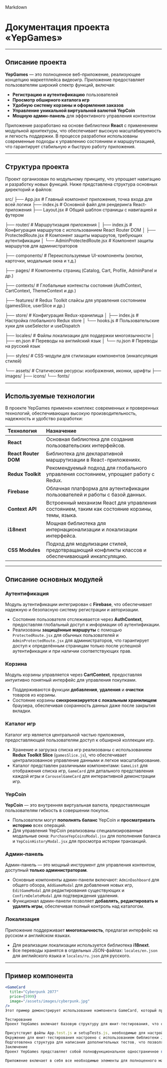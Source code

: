 Markdown

# Документация проекта «YepGames»

---

## Описание проекта

**YepGames** — это полноценное веб-приложение, реализующее концепцию маркетплейса видеоигр. Приложение предоставляет пользователям широкий спектр функций, включая:

* **Регистрацию и аутентификацию** пользователей
* **Просмотр обширного каталога игр**
* **Удобную систему корзины и оформления заказов**
* **Управление уникальной виртуальной валютой YepCoin**
* **Мощную админ-панель** для эффективного управления контентом

Приложение разработано на основе библиотеки **React** с применением модульной архитектуры, что обеспечивает высокую масштабируемость и легкость поддержки. В процессе разработки использованы современные подходы к управлению состоянием и маршрутизацией, что гарантирует стабильную и быструю работу приложения.

---

## Структура проекта

Проект организован по модульному принципу, что упрощает навигацию и разработку новых функций. Ниже представлена структура основных директорий и файлов:

src/
├── App.jsx                  # Главный компонент приложения, точка входа для всей логики
├── index.js                # Основной файл для рендеринга React-приложения
├── Layout.jsx              # Общий шаблон страницы с навигацией и футером

├── router/                 # Маршрутизация приложения
│   ├── index.js            # Конфигурация маршрутов с использованием React Router DOM
│   ├── ProtectedRoute.jsx  # Компонент защиты маршрутов, требующих аутентификации
│   └── AdminProtectedRoute.jsx  # Компонент защиты маршрутов для администраторов

├── components/             # Переиспользуемые UI-компоненты (кнопки, карточки, модальные окна и т.д.)

├── pages/                  # Компоненты страниц (Catalog, Cart, Profile, AdminPanel и др.)

├── contexts/               # Глобальные контексты состояния (AuthContext, CartContext, ThemeContext и др.)

├── features/               # Redux Toolkit слайсы для управления состоянием (gamesSlice, userSlice и др.)

├── store/                  # Конфигурация Redux-хранилища
│   ├── index.js            # Настройка глобального Redux store
│   └── hooks.js            # Пользовательские хуки для useSelector и useDispatch

├── locales/                # Файлы локализации для поддержки многоязычности
│   ├── en.json             # Переводы на английский язык
│   └── ru.json             # Переводы на русский язык

├── styles/                 # CSS-модули для стилизации компонентов (инкапсуляция стилей)

└── assets/                 # Статические ресурсы: изображения, иконки, шрифты
    ├── images/
    ├── icons/
    └── fonts/


---

## Используемые технологии

В проекте YepGames применен комплекс современных и проверенных технологий, обеспечивающих высокую производительность, надежность и удобство разработки:

| Технология       | Назначение                                                 |
| :--------------- | :--------------------------------------------------------- |
| **React** | Основная библиотека для создания пользовательских интерфейсов. |
| **React Router DOM** | Библиотека для декларативной маршрутизации в React-приложениях. |
| **Redux Toolkit** | Рекомендуемый подход для глобального управления состоянием, упрощает работу с Redux. |
| **Firebase** | Облачная платформа для аутентификации пользователей и работы с базой данных. |
| **Context API** | Встроенный механизм React для управления состоянием, таким как состояние корзины, темы, языка. |
| **i18next** | Мощная библиотека для интернационализации и локализации интерфейса. |
| **CSS Modules** | Подход для модулизации стилей, предотвращающий конфликты классов и обеспечивающий инкапсуляцию. |

---

## Описание основных модулей

### Аутентификация

Модуль аутентификации интегрирован с **Firebase**, что обеспечивает надежную и безопасную систему регистрации и авторизации.

* Состояние пользователя отслеживается через **AuthContext**, предоставляя глобальный доступ к информации об аутентификации.
* Реализованы **защищённые маршруты** с помощью `ProtectedRoute.jsx` для обычных пользователей и `AdminProtectedRoute.jsx` для администраторов, что гарантирует доступ к определённым страницам только после успешной аутентификации и при наличии соответствующих прав.

### Корзина

Модуль корзины управляется через **CartContext**, предоставляя интуитивно понятный интерфейс для управления покупками.

* Поддерживаются функции **добавления**, **удаления** и **очистки** товаров из корзины.
* Состояние корзины **синхронизируется с локальным хранилищем** браузера, обеспечивая сохранность данных даже после закрытия вкладки.

### Каталог игр

Каталог игр является центральной частью приложения, предоставляющей пользователям доступ к обширной коллекции игр.

* Хранение и загрузка списка игр реализованы с использованием **Redux Toolkit Slice** (`gamesSlice.js`), что обеспечивает централизованное управление данными и легкое масштабирование.
* Каталог представлен различными компонентами: `GameList` для отображения списка игр, `GameCard` для детального представления каждой игры и `CarouselGameCard` для интерактивной демонстрации игр.

### YepCoin

**YepCoin** — это внутренняя виртуальная валюта, предоставляющая пользователям гибкость в совершении покупок.

* Пользователи могут **пополнять баланс** YepCoin и **просматривать историю** всех операций.
* Для управления YepCoin реализованы специализированные модальные окна: `PurchaseYepCoinsModal.jsx` для пополнения баланса и `YepCoinHistoryModal.jsx` для просмотра истории транзакций.

### Админ-панель

Админ-панель — это мощный инструмент для управления контентом, доступный **только администраторам**.

* Основные компоненты админ-панели включают: `AdminDashboard` для общего обзора, `AddGameModal` для добавления новых игр, `EditGameModal` для редактирования существующих и `ConfirmDeleteModal` для подтверждения удаления.
* Функционал админ-панели позволяет **добавлять, редактировать и удалять игры**, обеспечивая полный контроль над каталогом.

### Локализация

Приложение поддерживает **многоязычность**, предлагая интерфейс на русском и английском языках.

* Для реализации локализации используется библиотека **i18next**.
* Все переводы хранятся в отдельных JSON-файлах: `locales/en.json` для английского языка и `locales/ru.json` для русского.

---

## Пример компонента

```jsx
<GameCard
  title="Cyberpunk 2077"
  price={5999}
  image="/assets/images/cyberpunk.jpg"
/>
Этот пример демонстрирует использование компонента GameCard, который принимает свойства title, price и image для отображения информации об игре в каталоге.

Тестирование
Проект YepGames включает базовую структуру для юнит-тестирования, что обеспечивает стабильность и надежность кода.

Присутствуют файлы App.test.js и setupTests.js, необходимые для настройки и запуска тестов.
Окружение для юнит-тестирования настроено с использованием библиотеки Jest, что позволяет легко писать и запускать тесты для компонентов и логики приложения.
Подготовлена структура для написания дополнительных тестов, что позволяет расширять покрытие по мере развития проекта.
Заключение
Проект YepGames представляет собой полнофункциональное одностраничное приложение (SPA), разработанное с применением современных подходов к созданию веб-интерфейсов. Он демонстрирует уверенное владение библиотекой React, принципами модульного проектирования, а также интеграцию с различными сторонними сервисами и библиотеками.

Приложение включает в себя все необходимые элементы для полноценного маркетплейса: систему аутентификации, управление пользователями и товарами, многоязычную поддержку, защищённые маршруты, полноценную корзину и уникальную внутреннюю валюту. Благодаря продуманной архитектуре и использованию передовых технологий, YepGames может быть использован как в образовательных целях, так и в качестве основы для реальных коммерческих проектов.
